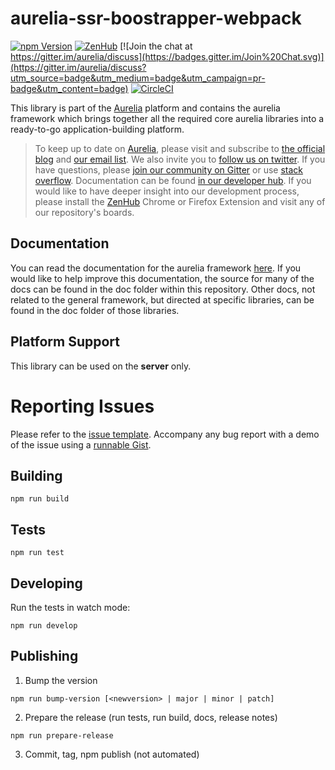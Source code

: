 # aurelia-ssr-boostrapper-webpack

[![npm Version](https://img.shields.io/npm/v/aurelia-framework.svg)](https://www.npmjs.com/package/aurelia-ssr-boostrapper-webpack)
[![ZenHub](https://raw.githubusercontent.com/ZenHubIO/support/master/zenhub-badge.png)](https://zenhub.io)
[![Join the chat at https://gitter.im/aurelia/discuss](https://badges.gitter.im/Join%20Chat.svg)](https://gitter.im/aurelia/discuss?utm_source=badge&utm_medium=badge&utm_campaign=pr-badge&utm_content=badge)
[![CircleCI](https://circleci.com/gh/aurelia/ssr-boostrapper-webpack.svg?style=shield)](https://circleci.com/gh/aurelia/ssr-boostrapper-webpack)

This library is part of the [Aurelia](http://www.aurelia.io/) platform and contains the aurelia framework which brings together all the required core aurelia libraries into a ready-to-go application-building platform.

> To keep up to date on [Aurelia](http://www.aurelia.io/), please visit and subscribe to [the official blog](http://blog.aurelia.io/) and [our email list](http://eepurl.com/ces50j). We also invite you to [follow us on twitter](https://twitter.com/aureliaeffect). If you have questions, please [join our community on Gitter](https://gitter.im/aurelia/discuss) or use [stack overflow](http://stackoverflow.com/search?q=aurelia). Documentation can be found [in our developer hub](http://aurelia.io/hub.html). If you would like to have deeper insight into our development process, please install the [ZenHub](https://zenhub.io) Chrome or Firefox Extension and visit any of our repository's boards.

## Documentation

You can read the documentation for the aurelia framework [here](http://aurelia.io/docs.html). If you would like to help improve this documentation, the source for many of the docs can be found in the doc folder within this repository. Other docs, not related to the general framework, but directed at specific libraries, can be found in the doc folder of those libraries.

## Platform Support

This library can be used on the **server** only.

# Reporting Issues

Please refer to the [issue template](ISSUE_TEMPLATE.md). Accompany any bug report with a demo of the issue using a [runnable Gist](https://gist.run/?id=381fdb1a4b0865a4c25026187db865ce).

## Building

```shell
npm run build
```

## Tests

```shell
npm run test
```

## Developing

Run the tests in watch mode:

```shell
npm run develop
```

## Publishing

1. Bump the version

  ```shell
  npm run bump-version [<newversion> | major | minor | patch]
  ```

2. Prepare the release (run tests, run build, docs, release notes)

  ```shell
  npm run prepare-release
  ```

3. Commit, tag, npm publish (not automated)
